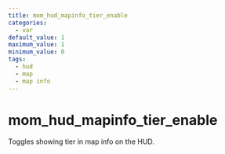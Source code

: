 ```yaml
---
title: mom_hud_mapinfo_tier_enable
categories:
  - var
default_value: 1
maximum_value: 1
minimum_value: 0
tags:
  - hud
  - map
  - map info
---
```


# mom_hud_mapinfo_tier_enable

Toggles showing tier in map info on the HUD.
